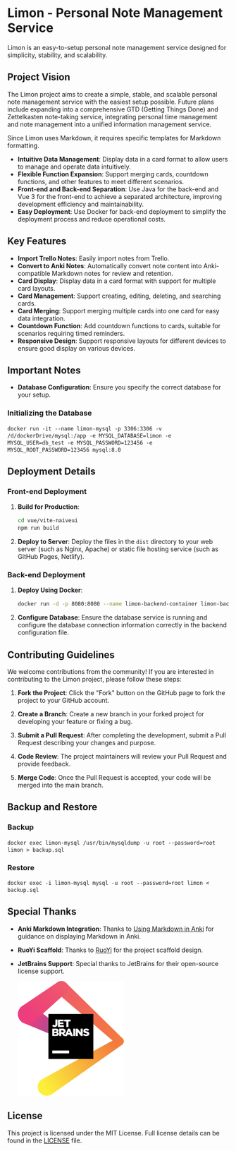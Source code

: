# Limon - Personal Note Management Service

Limon is an easy-to-setup personal note management service designed for simplicity, stability, and scalability.

## Project Vision

The Limon project aims to create a simple, stable, and scalable personal note management service with the easiest setup possible. Future plans include expanding into a comprehensive GTD (Getting Things Done) and Zettelkasten note-taking service, integrating personal time management and note management into a unified information management service.

Since Limon uses Markdown, it requires specific templates for Markdown formatting.

- **Intuitive Data Management**: Display data in a card format to allow users to manage and operate data intuitively.
- **Flexible Function Expansion**: Support merging cards, countdown functions, and other features to meet different scenarios.
- **Front-end and Back-end Separation**: Use Java for the back-end and Vue 3 for the front-end to achieve a separated architecture, improving development efficiency and maintainability.
- **Easy Deployment**: Use Docker for back-end deployment to simplify the deployment process and reduce operational costs.

## Key Features

- **Import Trello Notes**: Easily import notes from Trello.
- **Convert to Anki Notes**: Automatically convert note content into Anki-compatible Markdown notes for review and retention.
- **Card Display**: Display data in a card format with support for multiple card layouts.
- **Card Management**: Support creating, editing, deleting, and searching cards.
- **Card Merging**: Support merging multiple cards into one card for easy data integration.
- **Countdown Function**: Add countdown functions to cards, suitable for scenarios requiring timed reminders.
- **Responsive Design**: Support responsive layouts for different devices to ensure good display on various devices.

## Important Notes

- **Database Configuration**: Ensure you specify the correct database for your setup.

### Initializing the Database

```shell
docker run -it --name limon-mysql -p 3306:3306 -v /d/dockerDrive/mysql:/app -e MYSQL_DATABASE=limon -e MYSQL_USER=db_test -e MYSQL_PASSWORD=123456 -e MYSQL_ROOT_PASSWORD=123456 mysql:8.0
```


## Deployment Details

### Front-end Deployment

1. **Build for Production**:
   ```bash
   cd vue/vite-naiveui
   npm run build
   ```

2. **Deploy to Server**:
   Deploy the files in the `dist` directory to your web server (such as Nginx, Apache) or static file hosting service (such as GitHub Pages, Netlify).

### Back-end Deployment

1. **Deploy Using Docker**:
   ```bash
   docker run -d -p 8080:8080 --name limon-backend-container limon-backend
   ```

2. **Configure Database**:
   Ensure the database service is running and configure the database connection information correctly in the backend configuration file.

## Contributing Guidelines

We welcome contributions from the community! If you are interested in contributing to the Limon project, please follow these steps:

1. **Fork the Project**: Click the "Fork" button on the GitHub page to fork the project to your GitHub account.

2. **Create a Branch**: Create a new branch in your forked project for developing your feature or fixing a bug.

3. **Submit a Pull Request**: After completing the development, submit a Pull Request describing your changes and purpose.

4. **Code Review**: The project maintainers will review your Pull Request and provide feedback.

5. **Merge Code**: Once the Pull Request is accepted, your code will be merged into the main branch.


## Backup and Restore

### Backup

```shell
docker exec limon-mysql /usr/bin/mysqldump -u root --password=root limon > backup.sql
```

### Restore

```shell
docker exec -i limon-mysql mysql -u root --password=root limon < backup.sql
```



## Special Thanks

- **Anki Markdown Integration**: Thanks to [Using Markdown in Anki](https://zhuanlan.zhihu.com/p/137570649) for guidance on displaying Markdown in Anki.
- **RuoYi Scaffold**: Thanks to [RuoYi](https://gitee.com/y_project/RuoYi-Vue) for the project scaffold design.
- **JetBrains Support**: Special thanks to JetBrains for their open-source license support.

  [![jetbrains.svg](jetbrains.svg)](https://www.jetbrains.com/?from=limon)

## License

This project is licensed under the MIT License. Full license details can be found in the [LICENSE](https://github.com/aircjm/limon/blob/master/LICENSE) file.